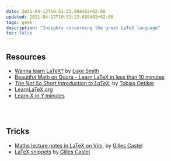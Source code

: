 ```yaml
---
date: 2021-04-12T10:51:23.688402+02:00
updated: 2021-04-12T10:51:23.688402+02:00
tags: geek
description: "Insights concerning the great LaTeX language"
toc: false
---
```

## Resources

- [Wanna learn LaTeX?](https://lukesmith.xyz/articles/latex "Wanna learn LaTeX?") by [Luke Smith](https://lukesmith.xyz/ "Luke Smith")
- [Beautiful Math on Quora - Learn LaTeX in less than 10 minutes](https://math-on-quora.surge.sh/ "An introduction to beautiful math on Quora")
- <cite><a href="https://tobi.oetiker.ch/lshort/lshort.pdf" rel="noopener noreferrer" target="_blank" title="The Not So Short Introduction to LATEX2ε">The Not So Short Introduction to LaTeX</a></cite>, by [Tobias Oetiker](https://tobi.oetiker.ch/hp/about/ "Tobias Oetiker - About")
- [LearnLaTeX.org](https://www.learnlatex.org/en/ "Learn LaTeX")
- [Learn X in Y minutes](https://learnxinyminutes.com/docs/latex/ "Learn latex in Y Minutes")

<br>
<br>

## Tricks

- [Maths lecture notes in LaTeX on Vim](https://castel.dev/post/lecture-notes-1/ "How I’m able to take notes in mathematics lectures using LaTeX and Vim \| Gilles Castel"), by [Gilles Castel](https://castel.dev "Gilles Castel")
- [LaTeX snippets](https://github.com/gillescastel/latex-snippets "LaTeX snippets on GitHub") by [Gilles Castel](https://castel.dev "Gilles Castel")